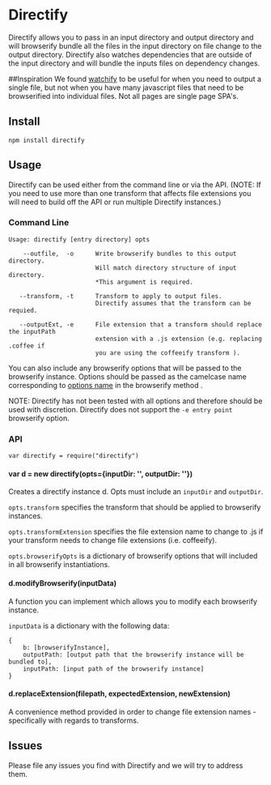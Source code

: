 # Directify
Directify allows you to pass in an input directory and output directory and will browserify bundle all the files in the input directory on file change to the output directory.   Directify also watches dependencies that are outside of the input directory and will bundle the inputs files on dependency changes.

##Inspiration
We found [watchify](https://github.com/substack/watchify) to be useful for when you need to output a single file, but not when you have many javascript files that need to be browserified into individual files. Not all pages are single page SPA's.

## Install
`npm install directify`

## Usage
Directify can be used either from the command line or via the API. (NOTE: If you need to use more than one transform that affects file extensions you will need to build off the API or run multiple Directify instances.)

### Command Line
```
Usage: directify [entry directory] opts

    --outfile,  -o      Write browserify bundles to this output directory.
                        Will match directory structure of input directory.
                        *This argument is required.
                    
   --transform, -t      Transform to apply to output files. 
                        Directify assumes that the transform can be requied.
                        
   --outputExt, -e      File extension that a transform should replace the inputPath 
                        extension with a .js extension (e.g. replacing .coffee if 
                        you are using the coffeeify transform ).
```
You can also include any browserify options that will be passed to the browserify instance. Options should be passed as the camelcase name corresponding to [options name](https://github.com/substack/node-browserify#user-content-methods) in the browserify method . 

NOTE: Directify has not been tested with all options and therefore should be used with discretion. 
Directify does not support the `-e entry point` browserify option. 

### API
`var directify = require("directify")`

#### var d = new directify(opts={inputDir: '', outputDir: ''})
Creates a directify instance d. Opts must include an `inputDir` and `outputDir`. 

`opts.transform` specifies the transform that should be applied to browserify instances.

`opts.transformExtension` specifies the file extension name to change to .js if your transform needs to change file extensions (i.e. coffeeify).

`opts.browserifyOpts` is a dictionary of browserify options that will included in all browserify instantiations.

#### d.modifyBrowserify(inputData)
A function you can implement which allows you to modify each browserify instance. 

`inputData` is a dictionary with the following data:
```
{
    b: [browserifyInstance],
    outputPath: [output path that the browserify instance will be bundled to],
    inputPath: [input path of the browserify instance]
}
```

#### d.replaceExtension(filepath, expectedExtension, newExtension)
A convenience method provided in order to change file extension names - specifically with regards to transforms.

## Issues
Please file any issues you find with Directify and we will try to address them. 
